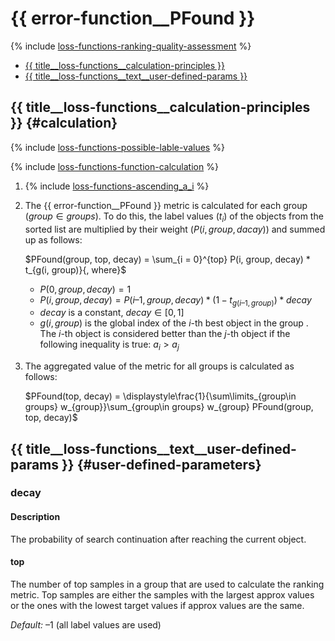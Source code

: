 # {{ error-function__PFound }}

{% include [loss-functions-ranking-quality-assessment](../_includes/work_src/reusage-common-phrases/ranking-quality-assessment.md) %}


- [{{ title__loss-functions__calculation-principles }}](#calculation)
- [{{ title__loss-functions__text__user-defined-params }}](#user-defined-parameters)

## {{ title__loss-functions__calculation-principles }} {#calculation}

{% include [loss-functions-possible-lable-values](../_includes/work_src/reusage-common-phrases/possible-lable-values.md) %}


{% include [loss-functions-function-calculation](../_includes/work_src/reusage-common-phrases/function-calculation.md) %}


1. {% include [loss-functions-ascending_a_i](../_includes/work_src/reusage-common-phrases/ascending_a_i.md) %}

1. The {{ error-function__PFound }} metric is calculated for each group ($group \in groups$). To do this, the label values ($t_{i}$) of the objects from the sorted list are multiplied by their weight ($P(i, group, dacay)$) and summed up as follows:

    $PFound(group, top, decay) = \sum_{i = 0}^{top} P(i, group, decay) * t_{g(i, group)}{, where}$

    - $P(0, group, decay) = 1$
    - $P(i, group, decay) = P(i – 1, group, decay) * (1 - t_{g(i – 1, group)}) * decay$
    - $decay$ is a constant, $decay \in [0, 1]$
    - $g(i, group)$ is the global index of the $i$-th best object in the group . The $i$-th object is considered better than the $j$-th object if the following inequality is true: $a_{i} > a_{j}$

1. The aggregated value of the metric for all groups is calculated as follows:

    $PFound(top, decay) = \displaystyle\frac{1}{\sum\limits_{group\in groups} w_{group}}\sum_{group\in groups} w_{group} PFound(group, top, decay)$



## {{ title__loss-functions__text__user-defined-params }} {#user-defined-parameters}

### decay

#### Description

The probability of search continuation after reaching the current object.

#### top

The number of top samples in a group that are used to calculate the ranking metric. Top samples are either the samples with the largest approx values or the ones with the lowest target values if approx values are the same.

_Default:_ –1 (all label values are used)
